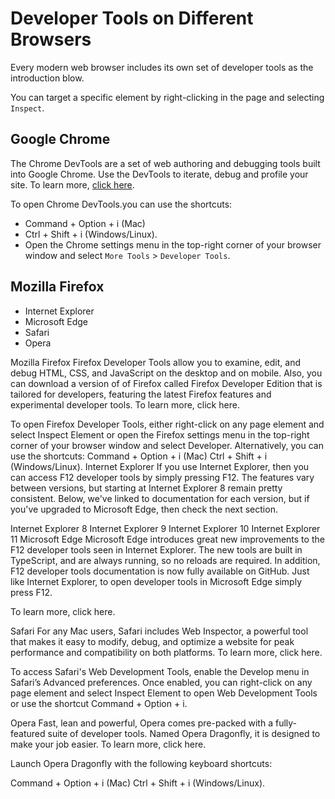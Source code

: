 # Developer Tools on Different Browsers

Every modern web browser includes its own set of developer tools as the introduction blow.

You can target a specific element by right-clicking in the page and selecting `Inspect`.

## Google Chrome 
The Chrome DevTools are a set of web authoring and debugging tools built into Google Chrome. Use the DevTools to iterate, debug and profile your site. To learn more, [click here](https://developers.google.com/web/tools/chrome-devtools/).

To open Chrome DevTools.you can use the shortcuts:
* Command + Option + i (Mac)
* Ctrl + Shift + i (Windows/Linux).
* Open the Chrome settings menu in the top-right corner of your browser window and select `More Tools` > `Developer Tools`. 


## Mozilla Firefox

* Internet Explorer
* Microsoft Edge
* Safari
* Opera




Mozilla Firefox
Firefox Developer Tools allow you to examine, edit, and debug HTML, CSS, and JavaScript on the desktop and on mobile. Also, you can download a version of of Firefox called Firefox Developer Edition that is tailored for developers, featuring the latest Firefox features and experimental developer tools. To learn more, click here.

To open Firefox Developer Tools, either right-click on any page element and select Inspect Element or open the Firefox settings menu in the top-right corner of your browser window and select Developer. Alternatively, you can use the shortcuts:
Command + Option + i (Mac)
Ctrl + Shift + i (Windows/Linux).
Internet Explorer
If you use Internet Explorer, then you can access F12 developer tools by simply pressing F12. The features vary between versions, but starting at Internet Explorer 8 remain pretty consistent. Below, we've linked to documentation for each version, but if you've upgraded to Microsoft Edge, then check the next section.

Internet Explorer 8
Internet Explorer 9
Internet Explorer 10
Internet Explorer 11
Microsoft Edge
Microsoft Edge introduces great new improvements to the F12 developer tools seen in Internet Explorer. The new tools are built in TypeScript, and are always running, so no reloads are required. In addition, F12 developer tools documentation is now fully available on GitHub.
Just like Internet Explorer, to open developer tools in Microsoft Edge simply press F12.

To learn more, click here.

Safari
For any Mac users, Safari includes Web Inspector, a powerful tool that makes it easy to modify, debug, and optimize a website for peak performance and compatibility on both platforms. To learn more, click here.

To access Safari's Web Development Tools, enable the Develop menu in Safari’s Advanced preferences. Once enabled, you can right-click on any page element and select Inspect Element to open Web Development Tools or use the shortcut Command + Option + i.

Opera
Fast, lean and powerful, Opera comes pre-packed with a fully-featured suite of developer tools. Named Opera Dragonfly, it is designed to make your job easier. To learn more, click here.

Launch Opera Dragonfly with the following keyboard shortcuts:

Command + Option + i (Mac)
Ctrl + Shift + i (Windows/Linux).
